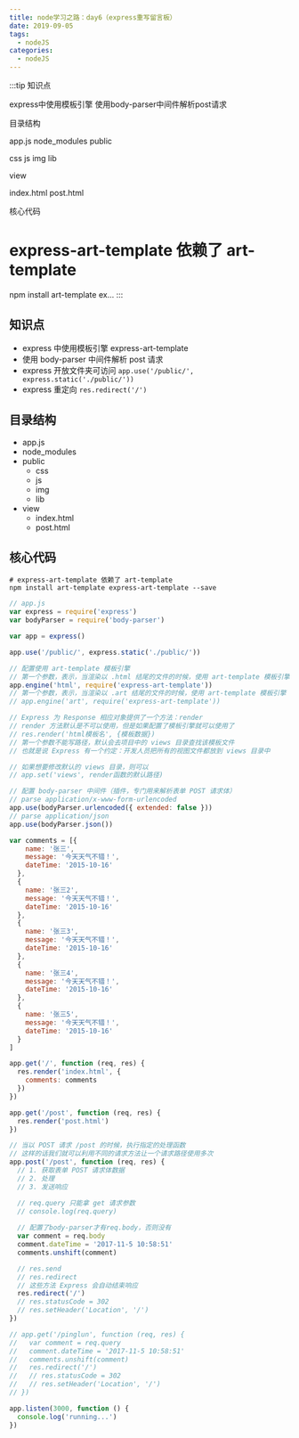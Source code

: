 ```yaml
---
title: node学习之路：day6（express重写留言板）
date: 2019-09-05
tags:
  - nodeJS
categories:
  - nodeJS
---
```


:::tip
知识点

express中使用模板引擎
使用body-parser中间件解析post请求


目录结构

app.js
node_modules
public

css
js
img
lib


view

index.html
post.html



核心代码
# express-art-template 依赖了 art-template
npm install art-template ex...
:::

<!-- more -->

## 知识点
- express 中使用模板引擎 express-art-template
- 使用 body-parser 中间件解析 post 请求
- express 开放文件夹可访问 `app.use('/public/', express.static('./public/'))`
- express 重定向 `res.redirect('/')`
## 目录结构
- app.js
- node_modules
- public
	+ css
	+ js
	+ img
	+ lib
- view
	+ index.html
	+ post.html
## 核心代码
```shell
# express-art-template 依赖了 art-template
npm install art-template express-art-template --save
```
```javascript
// app.js
var express = require('express')
var bodyParser = require('body-parser')

var app = express()

app.use('/public/', express.static('./public/'))

// 配置使用 art-template 模板引擎
// 第一个参数，表示，当渲染以 .html 结尾的文件的时候，使用 art-template 模板引擎
app.engine('html', require('express-art-template'))
// 第一个参数，表示，当渲染以 .art 结尾的文件的时候，使用 art-template 模板引擎
// app.engine('art', require('express-art-template'))

// Express 为 Response 相应对象提供了一个方法：render
// render 方法默认是不可以使用，但是如果配置了模板引擎就可以使用了
// res.render('html模板名', {模板数据})
// 第一个参数不能写路径，默认会去项目中的 views 目录查找该模板文件
// 也就是说 Express 有一个约定：开发人员把所有的视图文件都放到 views 目录中

// 如果想要修改默认的 views 目录，则可以
// app.set('views', render函数的默认路径)

// 配置 body-parser 中间件（插件，专门用来解析表单 POST 请求体）
// parse application/x-www-form-urlencoded
app.use(bodyParser.urlencoded({ extended: false }))
// parse application/json
app.use(bodyParser.json())

var comments = [{
    name: '张三',
    message: '今天天气不错！',
    dateTime: '2015-10-16'
  },
  {
    name: '张三2',
    message: '今天天气不错！',
    dateTime: '2015-10-16'
  },
  {
    name: '张三3',
    message: '今天天气不错！',
    dateTime: '2015-10-16'
  },
  {
    name: '张三4',
    message: '今天天气不错！',
    dateTime: '2015-10-16'
  },
  {
    name: '张三5',
    message: '今天天气不错！',
    dateTime: '2015-10-16'
  }
]

app.get('/', function (req, res) {
  res.render('index.html', {
    comments: comments
  })
})

app.get('/post', function (req, res) {
  res.render('post.html')
})

// 当以 POST 请求 /post 的时候，执行指定的处理函数
// 这样的话我们就可以利用不同的请求方法让一个请求路径使用多次
app.post('/post', function (req, res) {
  // 1. 获取表单 POST 请求体数据
  // 2. 处理
  // 3. 发送响应

  // req.query 只能拿 get 请求参数
  // console.log(req.query)
  
  // 配置了body-parser才有req.body，否则没有
  var comment = req.body
  comment.dateTime = '2017-11-5 10:58:51'
  comments.unshift(comment)

  // res.send
  // res.redirect
  // 这些方法 Express 会自动结束响应
  res.redirect('/')
  // res.statusCode = 302
  // res.setHeader('Location', '/') 
})

// app.get('/pinglun', function (req, res) {
//   var comment = req.query
//   comment.dateTime = '2017-11-5 10:58:51'
//   comments.unshift(comment)
//   res.redirect('/')
//   // res.statusCode = 302
//   // res.setHeader('Location', '/')
// })

app.listen(3000, function () {
  console.log('running...')
})

```
